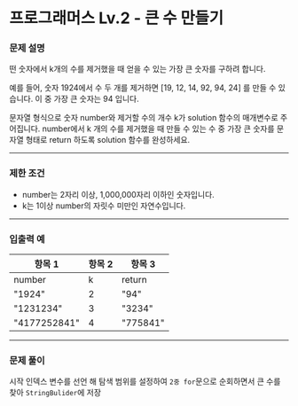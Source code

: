 # 프로그래머스 Lv.2 - 큰 수 만들기
### 문제 설명
떤 숫자에서 k개의 수를 제거했을 때 얻을 수 있는 가장 큰 숫자를 구하려 합니다.

예를 들어, 숫자 1924에서 수 두 개를 제거하면 [19, 12, 14, 92, 94, 24] 를 만들 수 있습니다. 이 중 가장 큰 숫자는 94 입니다.

문자열 형식으로 숫자 number와 제거할 수의 개수 k가 solution 함수의 매개변수로 주어집니다. number에서 k 개의 수를 제거했을 때 만들 수 있는 수 중 가장 큰 숫자를 문자열 형태로 return 하도록 solution 함수를 완성하세요.

---

### 제한 조건
- number는 2자리 이상, 1,000,000자리 이하인 숫자입니다.
- k는 1이상 number의 자릿수 미만인 자연수입니다.

---

### 입출력 예
항목 1 | 항목 2 | 항목 3
----- | ----- | -----
number |	k	 | return
"1924" |	2	 | "94"
"1231234" | 3 | "3234"
"4177252841" | 4 | "775841"

---

### 문제 풀이
시작 인덱스 변수를 선언 해 탐색 범위를 설정하여 `2중 for`문으로 순회하면서 큰 수를 찾아 `StringBulider`에 저장
